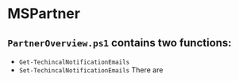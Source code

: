 # MSPartner

## `PartnerOverview.ps1` contains two functions:
-   `Get-TechincalNotificationEmails`
-   `Set-TechincalNotificationEmails`
There are 